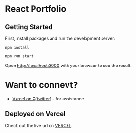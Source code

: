 # React Portfolio

## Getting Started

First, install packages and run the development server:

```bash
npm install
```

```bash
npm run start
```

Open [http://localhost:3000](http://localhost:3000) with your browser to see the result.

# Want to connevt?

- [Vxrcel on X(twitter)](https://x.com/kleen_pulse) - for assistance.

## Deployed on Vercel

Check out the live url on [VERCEL](https://vxrcel-portfolio.vercel.app).
